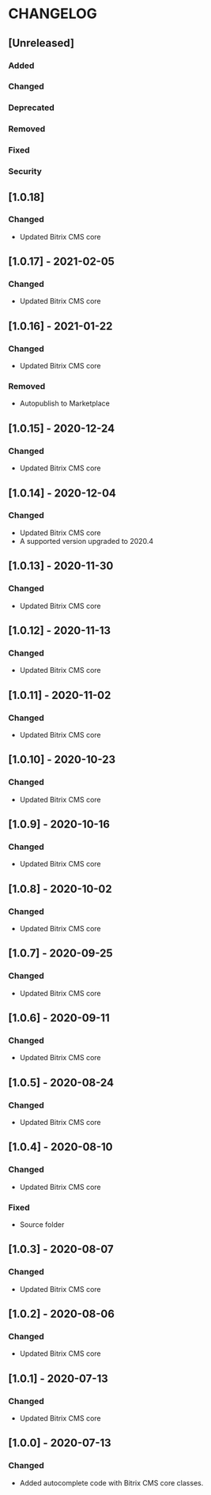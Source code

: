 # CHANGELOG

## [Unreleased]
### Added

### Changed

### Deprecated

### Removed

### Fixed

### Security
## [1.0.18]
### Changed
- Updated Bitrix CMS core

## [1.0.17] - 2021-02-05
### Changed
- Updated Bitrix CMS core

## [1.0.16] - 2021-01-22
### Changed
- Updated Bitrix CMS core

### Removed
- Autopublish to Marketplace

## [1.0.15] - 2020-12-24
### Changed
- Updated Bitrix CMS core

## [1.0.14] - 2020-12-04
### Changed
- Updated Bitrix CMS core
- A supported version upgraded to 2020.4

## [1.0.13] - 2020-11-30
### Changed
- Updated Bitrix CMS core

## [1.0.12] - 2020-11-13
### Changed
- Updated Bitrix CMS core

## [1.0.11] - 2020-11-02
### Changed
- Updated Bitrix CMS core

## [1.0.10] - 2020-10-23
### Changed
- Updated Bitrix CMS core

## [1.0.9] - 2020-10-16
### Changed
- Updated Bitrix CMS core

## [1.0.8] - 2020-10-02
### Changed
- Updated Bitrix CMS core

## [1.0.7] - 2020-09-25
### Changed
- Updated Bitrix CMS core

## [1.0.6] - 2020-09-11
### Changed
- Updated Bitrix CMS core

## [1.0.5] - 2020-08-24
### Changed
- Updated Bitrix CMS core

## [1.0.4] - 2020-08-10
### Changed
- Updated Bitrix CMS core

### Fixed
- Source folder

## [1.0.3] - 2020-08-07
### Changed
- Updated Bitrix CMS core

## [1.0.2] - 2020-08-06
### Changed
- Updated Bitrix CMS core

## [1.0.1] - 2020-07-13
### Changed
- Updated Bitrix CMS core

## [1.0.0] - 2020-07-13
### Changed
- Added autocomplete code with Bitrix CMS core classes. 